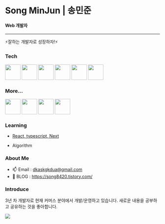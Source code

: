 # Song MinJun | 송민준 
#### Web 개발자
-----
⚡잘하는 개발자로 성장하자!⚡


### Tech
<image src="https://user-images.githubusercontent.com/56568571/107945025-5ed89680-6fd2-11eb-8267-3eedb9c2ccac.png" height="50" width="50"> <image src="https://user-images.githubusercontent.com/56568571/162583121-ef8ada41-c996-4bf9-9deb-381b8a2af28d.svg" height="50" width="50"> <image src="https://user-images.githubusercontent.com/56568571/107945889-9d228580-6fd3-11eb-873c-1919bb065a90.png" height="50" width="50"> <image src="https://user-images.githubusercontent.com/56568571/107945824-8845f200-6fd3-11eb-91e0-33e0a1a3b92e.png" height="50" width="50"> <image src="https://user-images.githubusercontent.com/56568571/107945808-82501100-6fd3-11eb-83a6-2a2da0d71ae4.png" height="50" width="50"> <image src="https://kr.vuejs.org/images/logo.png" height="50" width="50"> 

### More...
<image src="https://user-images.githubusercontent.com/56568571/107945705-5cc30780-6fd3-11eb-982c-56fd269ce495.png" height="50" width="50"> <image src="https://user-images.githubusercontent.com/56568571/107945729-651b4280-6fd3-11eb-9c68-488239499c4d.png" height="50" width="50">  <image src="https://user-images.githubusercontent.com/56568571/107945918-a4e22a00-6fd3-11eb-9ba7-ae0995463e47.png" height="50" width="50">  <image src="https://user-images.githubusercontent.com/56568571/107945749-6cdae700-6fd3-11eb-9051-b7377068e5b6.png" height="50" width="50"> 

### Learning
- [React, typescript, Next](https://github.com/dkaskgkdua/dockerfile-folder)

- Algorithm


### About Me
- 📫 Email : dkaskgkdua@gmail.com
- 🌱 BLOG : https://song8420.tistory.com/

### Introduce
3년 차 개발자로 현재 커머스 분야에서 개발/운영하고 있습니다.
새로운 내용을 공부하고 공유하는 것을 좋아합니다. 

<a href="https://hits.seeyoufarm.com"><img src="https://hits.seeyoufarm.com/api/count/incr/badge.svg?url=https%3A%2F%2Fgithub.com%2Fdkaskgkdua&count_bg=%2379C83D&title_bg=%23555555&icon=&icon_color=%23D7CECE&title=hits&edge_flat=false"/></a>



